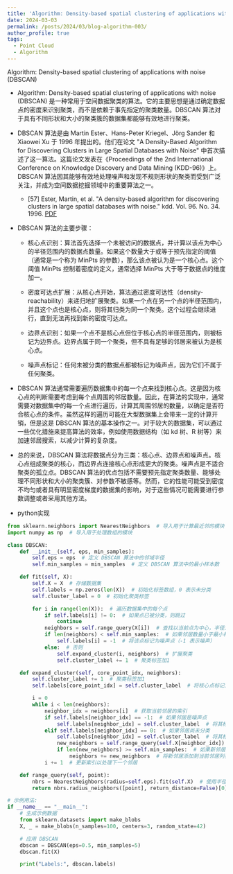 ```yaml
---
title: 'Algorithm: Density-based spatial clustering of applications with noise (DBSCAN) '
date: 2024-03-03
permalink: /posts/2024/03/blog-algorithm-003/
author_profile: true
tags:
  - Point Cloud
  - Algorithm
---
```


Algorithm: Density-based spatial clustering of applications with noise (DBSCAN) 

* Algorithm: Density-based spatial clustering of applications with noise (DBSCAN) 是一种常用于空间数据聚类的算法。它的主要思想是通过确定数据点的密度来识别聚类，而不是依赖于事先指定的聚类数量。DBSCAN 算法对于具有不同形状和大小的聚类簇的数据集都能够有效地进行聚类。

* DBSCAN 算法是由 Martin Ester、Hans-Peter Kriegel、Jörg Sander 和 Xiaowei Xu 于 1996 年提出的。他们在论文 "A Density-Based Algorithm for Discovering Clusters in Large Spatial Databases with Noise" 中首次描述了这一算法。这篇论文发表在《Proceedings of the 2nd International Conference on Knowledge Discovery and Data Mining (KDD-96)》上。DBSCAN 算法因其能够有效地处理噪声和发现不规则形状的聚类而受到广泛关注，并成为空间数据挖掘领域中的重要算法之一。
  * [57] Ester, Martin, et al. "A density-based algorithm for discovering clusters in large spatial databases with noise." kdd. Vol. 96. No. 34. 1996. [PDF](https://cdn.aaai.org/KDD/1996/KDD96-037.pdf?source=post_page---------------------------)

* DBSCAN 算法的主要步骤：

  * 核心点识别：算法首先选择一个未被访问的数据点，并计算以该点为中心的半径范围内的数据点数量。如果这个数量大于或等于预先指定的阈值（通常是一个称为 MinPts 的参数），那么该点被认为是一个核心点。这个阈值 MinPts 控制着密度的定义，通常选择 MinPts 大于等于数据点的维度加一。

  * 密度可达点扩展：从核心点开始，算法通过密度可达性（density-reachability）来递归地扩展聚类。如果一个点在另一个点的半径范围内，并且这个点也是核心点，则将其归类为同一个聚类。这个过程会继续进行，直到无法再找到新的密度可达点。

  * 边界点识别：如果一个点不是核心点但位于核心点的半径范围内，则被标记为边界点。边界点属于同一个聚类，但不具有足够的邻居来被认为是核心点。

  * 噪声点标记：任何未被分类的数据点都被标记为噪声点，因为它们不属于任何聚类。

* DBSCAN 算法通常需要遍历数据集中的每一个点来找到核心点。这是因为核心点的判断需要考虑到每个点周围的邻居数量。因此，在算法的实现中，通常需要对数据集中的每一个点进行遍历，计算其周围邻居的数量，以确定是否符合核心点的条件。虽然这样的遍历可能在大型数据集上会带来一定的计算开销，但是这是 DBSCAN 算法的基本操作之一。对于较大的数据集，可以通过一些优化措施来提高算法的效率，例如使用数据结构（如 kd 树、R 树等）来加速邻居搜索，以减少计算的复杂度。

* 总的来说，DBSCAN 算法将数据点分为三类：核心点、边界点和噪声点。核心点组成聚类的核心，而边界点连接核心点形成更大的聚类。噪声点是不适合聚类的孤立点。DBSCAN 算法的优点包括不需要预先指定聚类数量、能够处理不同形状和大小的聚类簇、对参数不敏感等。然而，它的性能可能受到密度不均匀或者具有明显密度梯度的数据集的影响，对于这些情况可能需要进行参数调整或者采用其他方法。

* python实现

```python
from sklearn.neighbors import NearestNeighbors  # 导入用于计算最近邻的模块
import numpy as np  # 导入用于处理数组的模块

class DBSCAN:
    def __init__(self, eps, min_samples):
        self.eps = eps  # 定义 DBSCAN 算法中的邻域半径
        self.min_samples = min_samples  # 定义 DBSCAN 算法中的最小样本数

    def fit(self, X):
        self.X = X  # 存储数据集
        self.labels = np.zeros(len(X))  # 初始化标签数组，0 表示未分类
        self.cluster_label = 0  # 初始化聚类标签

        for i in range(len(X)):  # 遍历数据集中的每个点
            if self.labels[i] != 0:  # 如果点已被分类，则跳过
                continue
            neighbors = self.range_query(X[i])  # 查找以当前点为中心，半径为 eps 的邻居
            if len(neighbors) < self.min_samples:  # 如果邻居数量小于最小样本数
                self.labels[i] = -1  # 将该点标记为噪声点（-1 表示噪声）
            else:  # 否则
                self.expand_cluster(i, neighbors)  # 扩展聚类
                self.cluster_label += 1  # 聚类标签加1

    def expand_cluster(self, core_point_idx, neighbors):
        self.cluster_label += 1  # 聚类标签加1
        self.labels[core_point_idx] = self.cluster_label  # 将核心点标记为当前聚类标签

        i = 0
        while i < len(neighbors):
            neighbor_idx = neighbors[i]  # 获取当前邻居的索引
            if self.labels[neighbor_idx] == -1:  # 如果邻居是噪声点
                self.labels[neighbor_idx] = self.cluster_label  # 将其标记为当前聚类标签
            elif self.labels[neighbor_idx] == 0:  # 如果邻居尚未分类
                self.labels[neighbor_idx] = self.cluster_label  # 将其标记为当前聚类标签
                new_neighbors = self.range_query(self.X[neighbor_idx])  # 找到新邻居
                if len(new_neighbors) >= self.min_samples:  # 如果新邻居数满足最小样本数
                    neighbors += new_neighbors  # 将新邻居添加到当前邻居列表中
            i += 1  # 更新索引以处理下一个邻居

    def range_query(self, point):
        nbrs = NearestNeighbors(radius=self.eps).fit(self.X)  # 使用半径 eps 创建最近邻对象
        return nbrs.radius_neighbors([point], return_distance=False)[0]  # 返回在给定半径范围内的邻居列表

# 示例用法:
if __name__ == "__main__":
    # 生成示例数据
    from sklearn.datasets import make_blobs
    X, _ = make_blobs(n_samples=100, centers=3, random_state=42)

    # 应用 DBSCAN
    dbscan = DBSCAN(eps=0.5, min_samples=5)
    dbscan.fit(X)

    print("Labels:", dbscan.labels)
```